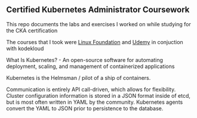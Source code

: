 ## Certified Kubernetes Administrator Coursework

This repo documents the labs and exercises I worked on while studying for the CKA certification

The courses that I took were [Linux Foundation]() and [Udemy]() in conjuction with kodekloud

What Is Kubernetes? - An open-source software for automating deployment, scaling, and management of containerized applications

Kubernetes is the Helmsman / pilot of a ship of containers.

Communication is entirely API call-driven, which allows for flexibility. Cluster configuration information is stored in a JSON format inside of etcd, but is most often written in YAML by the community. Kubernetes agents convert the YAML to JSON prior to persistence to the database.